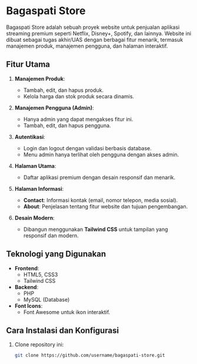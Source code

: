 # Bagaspati Store

Bagaspati Store adalah sebuah proyek website untuk penjualan aplikasi streaming premium seperti Netflix, Disney+, Spotify, dan lainnya. Website ini dibuat sebagai tugas akhir/UAS dengan berbagai fitur menarik, termasuk manajemen produk, manajemen pengguna, dan halaman interaktif.

## Fitur Utama
1. **Manajemen Produk**:
   - Tambah, edit, dan hapus produk.
   - Kelola harga dan stok produk secara dinamis.

2. **Manajemen Pengguna (Admin)**:
   - Hanya admin yang dapat mengakses fitur ini.
   - Tambah, edit, dan hapus pengguna.

3. **Autentikasi**:
   - Login dan logout dengan validasi berbasis database.
   - Menu admin hanya terlihat oleh pengguna dengan akses admin.

4. **Halaman Utama**:
   - Daftar aplikasi premium dengan desain responsif dan menarik.

5. **Halaman Informasi**:
   - **Contact**: Informasi kontak (email, nomor telepon, media sosial).
   - **About**: Penjelasan tentang fitur website dan tujuan pengembangan.

6. **Desain Modern**:
   - Dibangun menggunakan **Tailwind CSS** untuk tampilan yang responsif dan modern.

## Teknologi yang Digunakan
- **Frontend**: 
  - HTML5, CSS3
  - Tailwind CSS
- **Backend**:
  - PHP
  - MySQL (Database)
- **Font Icons**:
  - Font Awesome untuk ikon interaktif.
  
## Cara Instalasi dan Konfigurasi
1. Clone repository ini:
   ```bash
   git clone https://github.com/username/bagaspati-store.git
